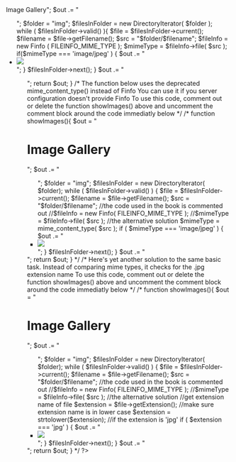 <?php

/*
This is the solution recommended in chapter 4 in "PHP for absolute beginners", 2nd edition
There are alternative solutions commented out further down in this file 
*/

return showImages();

function showImages(){
    $out = "<h1>Image Gallery</h1>";
    $out .= "<ul id='images'>";
    $folder = "img";
    $filesInFolder = new DirectoryIterator( $folder );
    while ( $filesInFolder->valid() ){
        $file = $filesInFolder->current();
        $filename = $file->getFilename();
        $src = "$folder/$filename";
        $fileInfo = new Finfo ( FILEINFO_MIME_TYPE );
        $mimeType = $fileInfo->file( $src );
        
        if($mimeType === 'image/jpeg' ) {
            $out .= "<li><img src='$src' /></li>";
        }
        $filesInFolder->next();
    }
    
    
    $out .= "<ul>";
    return $out;
    
}




/*
The function below uses the deprecated mime_content_type() instead of Finfo
You can use it if you server configuration doesn't provide Finfo

To use this code, comment out or delete the function showImages() above and
uncomment the comment block around the code immediatly below
*/
/*
function showImages(){  
    $out = "<h1>Image Gallery</h1>";
    $out .= "<ul id='images'>";
    $folder = "img";
    $filesInFolder = new DirectoryIterator( $folder);
    while ( $filesInFolder->valid() ) {
        $file = $filesInFolder->current();
        $filename = $file->getFilename();
        $src = "$folder/$filename";
        //the code used in the book is commented out
        //$fileInfo = new Finfo( FILEINFO_MIME_TYPE ); 
        //$mimeType = $fileInfo->file( $src );
        
        //the alternative solution
        $mimeType = mime_content_type( $src );
        
        if ( $mimeType === 'image/jpeg' ) {
            $out .= "<li><img src='$src' /></li>";
        }
        $filesInFolder->next();
    }
    $out .= "</ul>";    
    return $out;
}
*/


/*
Here's yet another solution to the same basic task.
Instead of comparing mime types, it checks for the .jpg extension name

To use this code, comment out or delete the function showImages() above and
uncomment the comment block around the code immediatly below
*/
/*
function showImages(){  
    $out = "<h1>Image Gallery</h1>";
    $out .= "<ul id='images'>";
    $folder = "img";
    $filesInFolder = new DirectoryIterator( $folder);
    while ( $filesInFolder->valid() ) {
        $file = $filesInFolder->current();
        $filename = $file->getFilename();
        $src = "$folder/$filename";
        //the code used in the book is commented out
        //$fileInfo = new Finfo( FILEINFO_MIME_TYPE ); 
        //$mimeType = $fileInfo->file( $src );
        
        //the alternative solution
        //get extension name of file
        $extension = $file->getExtension();
        //make sure extension name is in lower case
        $extension = strtolower($extension);
        //if the extension is 'jpg'
        if ( $extension === 'jpg' ) {
            $out .= "<li><img src='$src' /></li>";
        }
        $filesInFolder->next();
    }
    $out .= "</ul>";    
    return $out;
}
*/

?>
